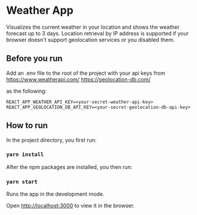 # Weather App

Visualizes the current weather in your location and shows the weather forecast up to 3 days. Location retrieval by IP address is supported if your browser doesn't support geolocation services or you disabled them.

## Before you run

Add an .env file to the root of the project with your api keys from
https://www.weatherapi.com/
https://geolocation-db.com/

as the following:

    REACT_APP_WEATHER_API_KEY=<your-secret-weather-api-key>
    REACT_APP_GEOLOCATION_DB_API_KEY=<your-secret-geolocation-db-api-key>

## How to run

In the project directory, you first run:

### `yarn install`

After the npm packages are installed, you then run:

### `yarn start`

Runs the app in the development mode.<br  />

Open [http://localhost:3000](http://localhost:3000) to view it in the browser.
